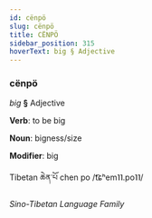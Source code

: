 ```yaml
---
id: cënpö
slug: cënpö
title: CËNPÖ
sidebar_position: 315
hoverText: big § Adjective
---
```


### cënpö

*big* **§** Adjective

**Verb**: to be big

**Noun**: bigness/size

**Modifier**: big

Tibetan ཆེན་པོ chen po /t͡ɕʰem˥˥.po˥˥/

*Sino-Tibetan Language Family*